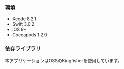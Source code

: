 ### 環境

- Xcode 8.2.1
- Swift 3.0.2
- iOS 9+
- Cocoapods 1.2.0

### 依存ライブラリ

本アプリケーションはOSSのKingfisherを使用しています。

